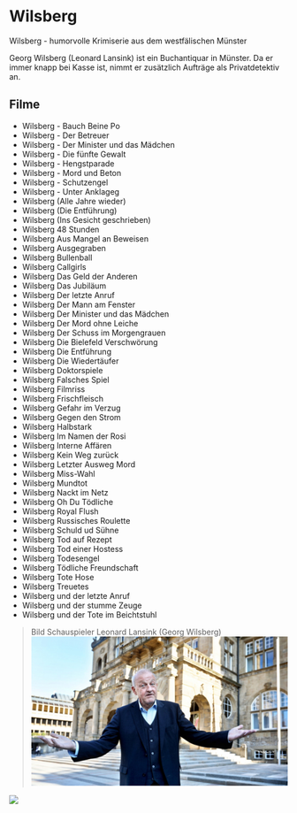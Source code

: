 # Wilsberg

Wilsberg - humorvolle Krimiserie aus dem westfälischen Münster

Georg Wilsberg (Leonard Lansink) ist ein Buchantiquar in Münster. Da er immer knapp bei Kasse ist, nimmt er zusätzlich Aufträge als Privatdetektiv an.

## Filme

* Wilsberg - Bauch Beine Po
* Wilsberg - Der Betreuer
* Wilsberg - Der Minister und das Mädchen
* Wilsberg - Die fünfte Gewalt
* Wilsberg - Hengstparade
* Wilsberg - Mord und Beton
* Wilsberg - Schutzengel
* Wilsberg - Unter Anklageg
* Wilsberg (Alle Jahre wieder)
* Wilsberg (Die Entführung)
* Wilsberg (Ins Gesicht geschrieben)
* Wilsberg 48 Stunden
* Wilsberg Aus Mangel an Beweisen
* Wilsberg Ausgegraben
* Wilsberg Bullenball
* Wilsberg Callgirls
* Wilsberg Das Geld der Anderen
* Wilsberg Das Jubiläum
* Wilsberg Der letzte Anruf
* Wilsberg Der Mann am Fenster
* Wilsberg Der Minister und das Mädchen
* Wilsberg Der Mord ohne Leiche
* Wilsberg Der Schuss im Morgengrauen
* Wilsberg Die Bielefeld Verschwörung
* Wilsberg Die Entführung
* Wilsberg Die Wiedertäufer
* Wilsberg Doktorspiele
* Wilsberg Falsches Spiel
* Wilsberg Filmriss
* Wilsberg Frischfleisch
* Wilsberg Gefahr im Verzug
* Wilsberg Gegen den Strom
* Wilsberg Halbstark
* Wilsberg Im Namen der Rosi
* Wilsberg Interne Affären
* Wilsberg Kein Weg zurück
* Wilsberg Letzter Ausweg Mord
* Wilsberg Miss-Wahl
* Wilsberg Mundtot
* Wilsberg Nackt im Netz
* Wilsberg Oh Du Tödliche
* Wilsberg Royal Flush
* Wilsberg Russisches Roulette
* Wilsberg Schuld ud Sühne
* Wilsberg Tod auf Rezept
* Wilsberg Tod einer Hostess
* Wilsberg Todesengel
* Wilsberg Tödliche Freundschaft
* Wilsberg Tote Hose
* Wilsberg Treuetes
* Wilsberg und der letzte Anruf
* Wilsberg und der stumme Zeuge
* Wilsberg und der Tote im Beichtstuhl


> Bild Schauspieler Leonard Lansink (Georg Wilsberg)
![Alternativer Text](/wilsberg.jpg "Bild Schauspieler Leonard Lansink (Georg Wilsberg)")

<img src="https://images.app.goo.gl/SwGKw9H2QYnAGnD38"/>
